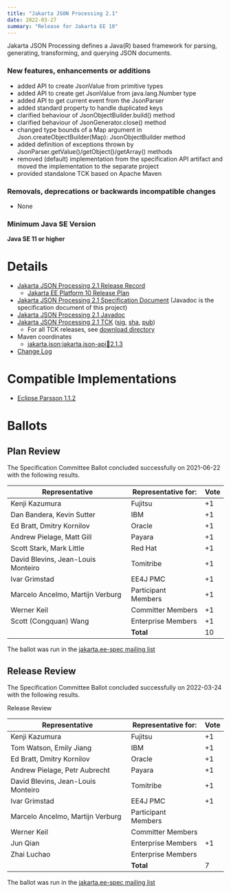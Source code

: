 ```yaml
---
title: "Jakarta JSON Processing 2.1"
date: 2022-03-27
summary: "Release for Jakarta EE 10"
---
```

Jakarta JSON Processing defines a Java(R) based framework for parsing, generating, transforming, and
querying JSON documents.

### New features, enhancements or additions
<!-- List here -->
* added API to create JsonValue from primitive types
* added API to create get JsonValue from java.lang.Number type
* added API to get current event from the JsonParser
* added standard property to handle duplicated keys
* clarified behaviour of JsonObjectBuilder.build() method
* clarified behaviour of JsonGenerator.close() method
* changed type bounds of a Map argument in Json.createObjectBuilder(Map): JsonObjectBuilder method
* added definition of exceptions thrown by JsonParser.getValue()/getObject()/getArray() methods
* removed (default) implementation from the specification API artifact and moved the implementation to the separate project
* provided standalone TCK based on Apache Maven

### Removals, deprecations or backwards incompatible changes
<!-- List here -->
* None

### Minimum Java SE Version
<!-- Specify the minimum required Java SE version for this specification -->
**Java SE 11 or higher**

# Details

* [Jakarta JSON Processing 2.1 Release Record](https://projects.eclipse.org/projects/ee4j.jsonp/releases/2.1)
  * [Jakarta EE Platform 10 Release Plan](https://jakartaee.github.io/platform/jakartaee10/JakartaEE10ReleasePlan)
* [Jakarta JSON Processing 2.1 Specification Document](./apidocs) (Javadoc is the specification document of this project)
* [Jakarta JSON Processing 2.1 Javadoc](./apidocs)
* [Jakarta JSON Processing 2.1 TCK](https://download.eclipse.org/jakartaee/jsonp/2.1/jakarta-jsonp-tck-2.1.1.zip)  ([sig](https://download.eclipse.org/jakartaee/jsonp/2.1/jakarta-jsonp-tck-2.1.1.zip.sig),  [sha](https://download.eclipse.org/jakartaee/jsonp/2.1/jakarta-jsonp-tck-2.1.1.zip.sha256),  [pub](https://jakarta.ee/specifications/jakartaee-spec-committee.pub))
  * For all TCK releases, see [download directory](https://download.eclipse.org/jakartaee/jsonp/2.1/)
* Maven coordinates
  * [jakarta.json:jakarta.json-api:jar:2.1.3](https://central.sonatype.com/artifact/jakarta.json/jakarta.json-api/2.1.3/jar)
* [Change Log](./changelog)


# Compatible Implementations

* [Eclipse Parsson 1.1.2](https://github.com/eclipse-ee4j/parsson/releases/tag/1.1.2)

# Ballots

## Plan Review
The Specification Committee Ballot concluded successfully on 2021-06-22 with the following results.

| Representative                     | Representative for: |  Vote  |
|------------------------------------|---------------------|--------|
| Kenji Kazumura                     | Fujitsu             |  +1    |
| Dan Bandera, Kevin Sutter          | IBM                 |  +1    |
| Ed Bratt, Dmitry Kornilov          | Oracle              |  +1    |
| Andrew Pielage, Matt Gill          | Payara              |  +1    |
| Scott Stark, Mark Little           | Red Hat             |  +1    |
| David Blevins, Jean-Louis Monteiro | Tomitribe           |  +1    |
| Ivar Grimstad                      | EE4J PMC            |  +1    |
| Marcelo Ancelmo, Martijn Verburg   | Participant Members |  +1    |
| Werner Keil                        | Committer Members   |  +1    |
| Scott (Congquan) Wang              | Enterprise Members  |  +1    |
|                                    | **Total**           |  10 |

The ballot was run in the [jakarta.ee-spec mailing list](https://www.eclipse.org/lists/jakarta.ee-spec/msg01870.html)

## Release Review
The Specification Committee Ballot concluded successfully on 2022-03-24 with the following results.

Release Review


| Representative                     | Representative for:     | Vote |
|------------------------------------|-------------------------|------|
| Kenji Kazumura                     | 	Fujitsu	              | +1   |
| Tom Watson, Emily Jiang            | 	IBM                   | +1   |
| Ed Bratt, Dmitry Kornilov          | 	Oracle                | +1   |
| Andrew Pielage, Petr Aubrecht      | 	Payara                | +1   |
| David Blevins, Jean-Louis Monteiro | 	Tomitribe             | +1   |
| Ivar Grimstad                      | 	EE4J PMC              | +1   |
| Marcelo Ancelmo, Martijn Verburg   | 	Participant Members   ||
| Werner Keil                        | 	Committer Members     ||
| Jun Qian                           | 	Enterprise Members    | +1   |
| Zhai Luchao                        | 	Enterprise Members    ||
|                                    | **Total**               | 7    |

The ballot was run in the [jakarta.ee-spec mailing list](https://www.eclipse.org/lists/jakarta.ee-spec/msg02274.html)

